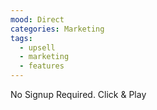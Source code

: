 ```yaml
---
mood: Direct
categories: Marketing
tags:
  - upsell
  - marketing
  - features
---
```

No Signup Required. Click & Play